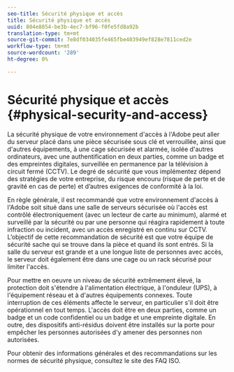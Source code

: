 ```yaml
---
seo-title: Sécurité physique et accès
title: Sécurité physique et accès
uuid: 804e8854-be3b-4ec7-bf96-f0fe5fd8a92b
translation-type: tm+mt
source-git-commit: 7e8df034035fe465fbe403949ef828e7811ced2e
workflow-type: tm+mt
source-wordcount: '289'
ht-degree: 0%

---
```



# Sécurité physique et accès {#physical-security-and-access}

La sécurité physique de votre environnement d&#39;accès à l&#39;Adobe peut aller du serveur placé dans une pièce sécurisée sous clé et verrouillée, ainsi que d&#39;autres équipements, à une cage sécurisée et alarmée, isolée d&#39;autres ordinateurs, avec une authentification en deux parties, comme un badge et des empreintes digitales, surveillée en permanence par la télévision à circuit fermé (CCTV). Le degré de sécurité que vous implémentez dépend des stratégies de votre entreprise, du risque encouru (risque de perte et de gravité en cas de perte) et d’autres exigences de conformité à la loi.

En règle générale, il est recommandé que votre environnement d&#39;accès à l&#39;Adobe soit situé dans une salle de serveurs sécurisée où l&#39;accès est contrôlé électroniquement (avec un lecteur de carte au minimum), alarmé et surveillé par la sécurité ou par une personne qui réagira rapidement à toute infraction ou incident, avec un accès enregistré en continu sur CCTV. L’objectif de cette recommandation de sécurité est que votre équipe de sécurité sache qui se trouve dans la pièce et quand ils sont entrés. Si la salle du serveur est grande et a une longue liste de personnes avec accès, le serveur doit également être dans une cage ou un rack sécurisé pour limiter l&#39;accès.

Pour mettre en oeuvre un niveau de sécurité extrêmement élevé, la protection doit s&#39;étendre à l&#39;alimentation électrique, à l&#39;onduleur (UPS), à l&#39;équipement réseau et à d&#39;autres équipements connexes. Toute interruption de ces éléments affecte le serveur, en particulier s&#39;il doit être opérationnel en tout temps. L&#39;accès doit être en deux parties, comme un badge et un code confidentiel ou un badge et une empreinte digitale. En outre, des dispositifs anti-résidus doivent être installés sur la porte pour empêcher les personnes autorisées d&#39;y amener des personnes non autorisées.

Pour obtenir des informations générales et des recommandations sur les normes de sécurité physique, consultez le site des FAQ ISO.
